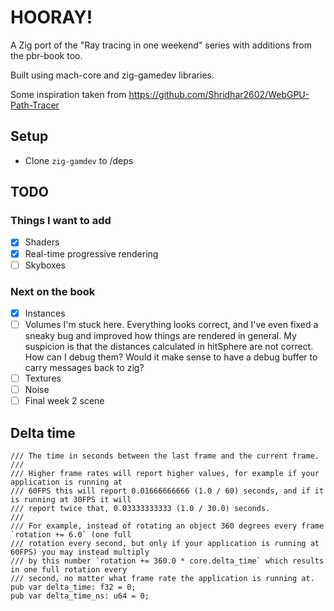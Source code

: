 # HOORAY!

A Zig port of the "Ray tracing in one weekend" series with additions from the pbr-book too.

Built using mach-core and zig-gamedev libraries.

Some inspiration taken from https://github.com/Shridhar2602/WebGPU-Path-Tracer

## Setup
- Clone `zig-gamdev` to /deps

## TODO
### Things I want to add
- [x] Shaders
- [x] Real-time progressive rendering
- [ ] Skyboxes
### Next on the book
- [x] Instances
- [ ] Volumes
  I'm stuck here. Everything looks correct, and I've even fixed a sneaky bug and improved how things are rendered in general.
  My suspicion is that the distances calculated in hitSphere are not correct.
  How can I debug them?
  Would it make sense to have a debug buffer to carry messages back to zig?
- [ ] Textures
- [ ] Noise
- [ ] Final week 2 scene

## Delta time
```zig
/// The time in seconds between the last frame and the current frame.
///
/// Higher frame rates will report higher values, for example if your application is running at
/// 60FPS this will report 0.01666666666 (1.0 / 60) seconds, and if it is running at 30FPS it will
/// report twice that, 0.03333333333 (1.0 / 30.0) seconds.
///
/// For example, instead of rotating an object 360 degrees every frame `rotation += 6.0` (one full
/// rotation every second, but only if your application is running at 60FPS) you may instead multiply
/// by this number `rotation += 360.0 * core.delta_time` which results in one full rotation every
/// second, no matter what frame rate the application is running at.
pub var delta_time: f32 = 0;
pub var delta_time_ns: u64 = 0;
```
